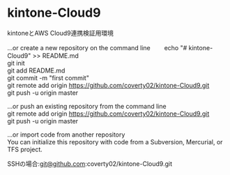 # kintone-Cloud9
kintoneとAWS Cloud9連携検証用環境

…or create a new repository on the command line　　
echo "# kintone-Cloud9" >> README.md  
git init  
git add README.md  
git commit -m "first commit"  
git remote add origin https://github.com/coverty02/kintone-Cloud9.git  
git push -u origin master  
  
…or push an existing repository from the command line  
git remote add origin https://github.com/coverty02/kintone-Cloud9.git  
git push -u origin master  
  
…or import code from another repository  
You can initialize this repository with code from a Subversion, Mercurial, or TFS project.  
  
SSHの場合:git@github.com:coverty02/kintone-Cloud9.git  
